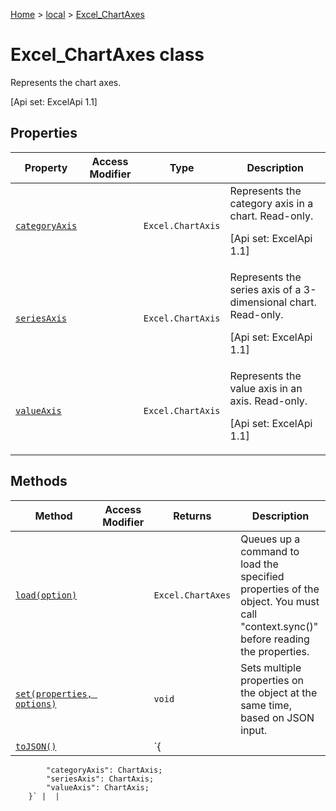 [Home](./index) &gt; [local](local.md) &gt; [Excel\_ChartAxes](local.excel_chartaxes.md)

# Excel\_ChartAxes class

Represents the chart axes. 

 \[Api set: ExcelApi 1.1\]

## Properties

|  Property | Access Modifier | Type | Description |
|  --- | --- | --- | --- |
|  [`categoryAxis`](local.excel_chartaxes.categoryaxis.md) |  | `Excel.ChartAxis` | Represents the category axis in a chart. Read-only. <p/> \[Api set: ExcelApi 1.1\] |
|  [`seriesAxis`](local.excel_chartaxes.seriesaxis.md) |  | `Excel.ChartAxis` | Represents the series axis of a 3-dimensional chart. Read-only. <p/> \[Api set: ExcelApi 1.1\] |
|  [`valueAxis`](local.excel_chartaxes.valueaxis.md) |  | `Excel.ChartAxis` | Represents the value axis in an axis. Read-only. <p/> \[Api set: ExcelApi 1.1\] |

## Methods

|  Method | Access Modifier | Returns | Description |
|  --- | --- | --- | --- |
|  [`load(option)`](local.excel_chartaxes.load.md) |  | `Excel.ChartAxes` | Queues up a command to load the specified properties of the object. You must call "context.sync()" before reading the properties. |
|  [`set(properties, options)`](local.excel_chartaxes.set.md) |  | `void` | Sets multiple properties on the object at the same time, based on JSON input. |
|  [`toJSON()`](local.excel_chartaxes.tojson.md) |  | `{
            "categoryAxis": ChartAxis;
            "seriesAxis": ChartAxis;
            "valueAxis": ChartAxis;
        }` |  |

